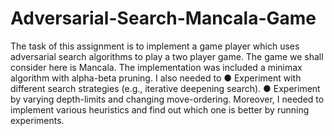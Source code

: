 # Adversarial-Search-Mancala-Game

The task of this assignment is to implement a game player which uses adversarial search algorithms
to play a two player game. The game we shall consider here is Mancala.
The implementation was included a minimax algorithm with alpha-beta pruning. I also needed
to
● Experiment with different search strategies (e.g., iterative deepening search).
● Experiment by varying depth-limits and changing move-ordering.
Moreover, I needed to implement various heuristics and find out which one is better by running
experiments. 
